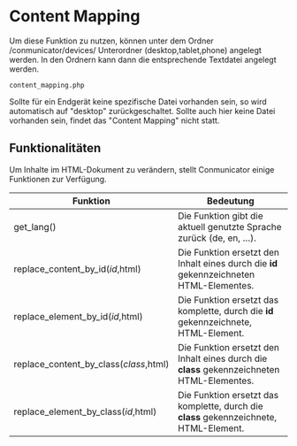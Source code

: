 # Content Mapping

Um diese Funktion zu nutzen, können unter dem Ordner /conmunicator/devices/ Unterordner (desktop,tablet,phone) angelegt werden. In den Ordnern kann dann die entsprechende Textdatei angelegt werden.

```
content_mapping.php
```

Sollte für ein Endgerät keine spezifische Datei vorhanden sein, so wird automatisch auf "desktop" zurückgeschaltet. Sollte auch hier keine Datei vorhanden sein, findet das "Content Mapping" nicht statt.

## Funktionalitäten

Um Inhalte im HTML-Dokument zu verändern, stellt Conmunicator einige Funktionen zur Verfügung.

| Funktion | Bedeutung |
|-|-|
|get_lang()|Die Funktion gibt die aktuell genutzte Sprache zurück (de, en, …).|
|replace_content_by_id($id,$html)|Die Funktion ersetzt den Inhalt eines durch die **id** gekennzeichneten HTML-Elementes.|
|replace_element_by_id($id,$html)|Die Funktion ersetzt das komplette, durch die **id** gekennzeichnete, HTML-Element.|
|replace_content_by_class($class,$html)|Die Funktion ersetzt den Inhalt eines durch die **class** gekennzeichneten HTML-Elementes.|
|replace_element_by_class($id,$html)|Die Funktion ersetzt das komplette, durch die **class** gekennzeichnete, HTML-Element.|